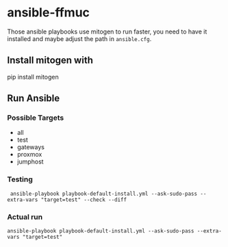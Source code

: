 # ansible-ffmuc

Those ansible playbooks use mitogen to run faster, you need to have it installed and maybe adjust the path in `ansible.cfg`.

## Install mitogen with

   pip install mitogen

## Run Ansible

### Possible Targets

- all
- test
- gateways
- proxmox
- jumphost

### Testing

     ansible-playbook playbook-default-install.yml --ask-sudo-pass --extra-vars "target=test" --check --diff

### Actual run

    ansible-playbook playbook-default-install.yml --ask-sudo-pass --extra-vars "target=test"




